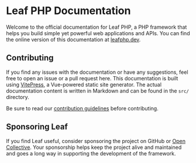 # Leaf PHP Documentation

Welcome to the official documentation for Leaf PHP, a PHP framework that helps you build simple yet powerful web applications and APIs. You can find the online version of this documentation at [leafphp.dev](https://leafphp.dev).

## Contributing

If you find any issues with the documentation or have any suggestions, feel free to open an issue or a pull request here. This documentation is built using [VitePress](https://vitepress.dev/), a Vue-powered static site generator. The actual documentation content is written in Markdown and can be found in the `src/` directory.

Be sure to read our [contribution guidelines](https://leafphp.dev/community/contributing/writing-guide.html) before contributing.

## Sponsoring Leaf

If you find Leaf useful, consider sponsoring the project on GitHub or [Open Collective](https://opencollective.com/leaf). Your sponsorship helps keep the project alive and maintained and goes a long way in supporting the development of the framework.
